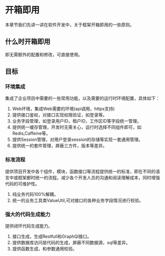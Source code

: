 # 开箱即用
本章节我们先讲一讲在软件开发中，关于框架开箱即用的一些原则。

## 什么时开箱即用
即无需额外的配置和修改，可直接使用。

## 目标
### 环境集成
集成了企业项目中需要的一些常用功能，以及需要的运行时环境配置，具体如下：
1. Web环境，集成Web需要的环境(api调用，https支持)
2. 提供接口鉴权，对接口实现权限验证，如登录等。
3. 业务字段管理，如登录用户ID，租户ID，工作区ID等字段统一管理。
4. 提供统一缓存管理，开发时无需关心，运行时选择不同组件即可，如Redis,Caffeine等。
5. 提供Session管理，对用户登录session的存储等实现一套通用管理。
6. 提供统一的套件管理，屏蔽三方件，版本等差异。

### 标准流程
提供项目开发中各个组件，模块，函数接口等流程提供统一的标准，即在不同的语言中或框架都时统一的流程。减少各个开发人员的沟通和阅读理解成本，同时增强代码的可维护性。
1. 纯业务代码100%解耦。
2. 统一的业务工具类ValueUtil,可对接口的各种业务字段情况进行校验。

### 强大的代码生成能力
提供闭环代码生成能力。
1. 接口生成，生成Restfull和GraphQl接口。
2. 提供数据库访问层代码的生成，屏蔽不同数据源，sql等差异。
3. 提供函数生成，和参数通用校验。


